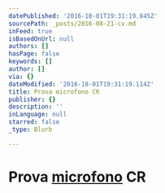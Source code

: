 ```yaml
---
datePublished: '2016-10-01T19:31:19.845Z'
sourcePath: _posts/2016-08-21-cv.md
inFeed: true
isBasedOnUrl: null
authors: []
hasPage: false
keywords: []
author: []
via: {}
dateModified: '2016-10-01T19:31:19.114Z'
title: Prova microfono CR
publisher: {}
description: ''
inLanguage: null
starred: false
_type: Blurb

---
```

# Prova [microfono][0] CR

[0]: http://www.google.com/ "Google"